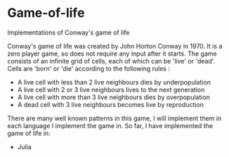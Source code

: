 # Game-of-life
Implementations of Conway's game of life 

Conway's game of life was created by John Horton Conway in 1970. It is a zero player game, so does not require any input after it starts. The game consists of an infinite grid of cells, each of which can be 'live' or 'dead'. Cells are 'born' or 'die' according to the following rules :

* A live cell with less than 2 live neighbours dies by underpopulation
* A live cell with 2 or 3 live neighbours lives to the next generation
* A live cell with more than 3 live neighbours dies by overpopulation
* A dead cell with 3 live neighbours becomes live by reproduction

There are many well known patterns in this game, I will implement them in each language I implement the game in. 
So far, I have implemented the game of life in:
* Julia
